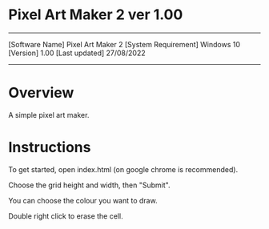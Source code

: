 # Pixel Art Maker 2 ver 1.00

----------------------------------------

[Software Name] Pixel Art Maker 2
[System Requirement] Windows 10
[Version] 1.00
[Last updated] 27/08/2022

----------------------------------------

# Overview

A simple pixel art maker. 

# Instructions

To get started, open index.html (on google chrome is recommended).

Choose the grid height and width, then "Submit".

You can choose the colour you want to draw.

Double right click to erase the cell.
